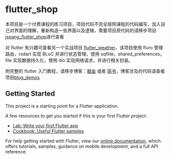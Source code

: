 # flutter_shop

本项目是一个付费课程的练习项目，项目代码不完全按照课程的代码编写，加入自己对界面的理解，重新构造一些界面以及逻辑，需要项目原代码的请移步项目[jspang_flutter_shop](https://github.com/shenghy/flutter_shop)进行查看

对 flutter 有兴趣可查看另一个实战项目 [flutter_weather](https://github.com/kukyxs/flutter_weather)，该项目使用 fluro 管理路由，rxdart 实现 BLoC 并进行状态管理，使用 sqflite，shared_preferences，file 实现数据持久化，使用 dio 实现网络请求，并进行相关封装。

附完整的 flutter 入门教程，请移步博客：[掘金](https://juejin.im/user/588719c72f301e0069a581f7/posts) 或者 [简书](https://www.jianshu.com/nb/34950817)，博客涉及的代码请查看项目[blog_demos](https://github.com/kukyxs/flutter_arts_demos_app)

## Getting Started

This project is a starting point for a Flutter application.

A few resources to get you started if this is your first Flutter project:

- [Lab: Write your first Flutter app](https://flutter.io/docs/get-started/codelab)
- [Cookbook: Useful Flutter samples](https://flutter.io/docs/cookbook)

For help getting started with Flutter, view our 
[online documentation](https://flutter.io/docs), which offers tutorials, 
samples, guidance on mobile development, and a full API reference.
